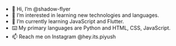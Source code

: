 - 👋 Hi, I’m @shadow-flyer
- 👀 I’m interested in learning new technologies and languages.
- 🌱 I’m currently learning JavaScript and Flutter.
- ⌨️ My primary languages are Python and HTML, CSS, JavaScript.
- 📫 Reach me on Instagram @hey.its.piyush

<!---
shadow-flyer/shadow-flyer is a ✨ special ✨ repository because its `README.md` (this file) appears on your GitHub profile.
You can click the Preview link to take a look at your changes.
--->

